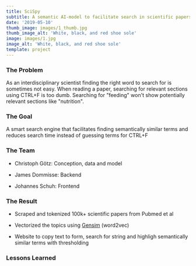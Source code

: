 ```yaml
---
title: SciSpy
subtitle: A semantic AI-model to facilitate search in scientific papers
date: '2019-05-10'
thumb_image: images/1_thumb.jpg
thumb_image_alt: 'White, black, and red shoe sole'
image: images/1.jpg
image_alt: 'White, black, and red shoe sole'
template: project
---
```

### The Problem

As an interdisciplinary scientist finding the right word to search for is sometimes not easy. When reading a paper, searching for relevant sections using CTRL+F is too dumb. Searching for "feeding" won't show potentially relevant sections like "nutrition".

### The Goal

A smart search engine that facilitates finding semantically similar terms and reduces search time instead of guessing terms for CTRL+F

### The Team

*   Christoph Götz: Conception, data and model

*   James Dommisse: Backend

*   Johannes Schuh: Frontend

### The Result

*   Scraped and tokenized 100k+ scientific papers from Pubmed et al

*   Vectorized the topics using [Gensim](https://radimrehurek.com/gensim/) (word2vec)

*   Website to copy text to form, search for string and highligh semantically similar terms with thresholding

### Lessons Learned

###

####
